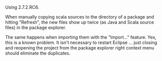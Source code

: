 Using 2.7.2.RC6.

When manually copying scala sources to the directory of a package and hitting "Refresh", the new files show up twice (as Java and Scala source files) in the package explorer.

The same happens when importing them with the "Import..." feature.
Yes, this is a known problem. It isn't necessary to restart Eclipse ... just closing and reopening the project from the package explorer right context menu should eliminate the duplicates.
